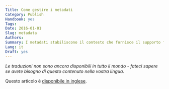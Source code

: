 ```yaml
---
Title: Come gestire i metadati
Category: Publish
Handbook: yes
Tags:
Date: 2016-01-01
Slug: metadata
Authors:
Summary: I metadati stabiliscono il contesto che fornisce il supporto fondamentale agli utenti in modo che siano in grado di interpretare e riutilizzare i dati stessi.
Lang: it
Draft: yes
---
```


<em>Le traduzioni non sono ancora disponibili in tutto il mondo -  fateci sapere se avete bisogno di questo contenuto nella vostra lingua.</em>

Questo articolo è [disponibile in inglese](/en/publish/metadata).
